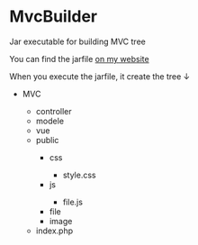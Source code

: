 <h1>MvcBuilder</h1>
<p>Jar executable for building MVC tree</p>
<p>You can find the jarfile <a href="http://theo-lf.fr/pages/ProjetPerso.php">on my website</a></p>
<p>When you execute the jarfile, it create the tree ↓</p>
<ul>
	<li>MVC</li>
	<ul>
		<li>controller</li>
		<li>modele</li>
		<li>vue</li>
		<li>public</li>
		<ul>
			<li>css</li>
			<ul>
				<li>style.css</li>
			</ul>
			<li>js</li>
			<ul>
				<li>file.js</li>
			</ul>
			<li>file</li>
			<li>image</li>
		</ul>
		<li>index.php</li>
	</ul>
</ul>
